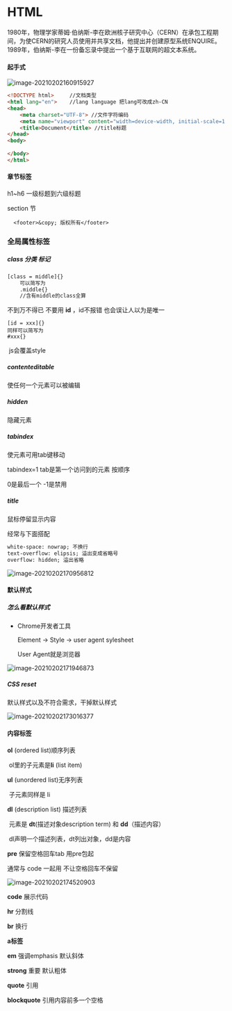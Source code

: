 # HTML



1980年，物理学家蒂姆·伯纳斯-李在欧洲核子研究中心（CERN）在承包工程期间，为使CERN的研究人员使用并共享文档，他提出并创建原型系统ENQUIRE。1989年，伯纳斯-李在一份备忘录中提出一个基于互联网的超文本系统。

#### 起手式

![image-20210202160915927](https://i.loli.net/2021/02/02/7T8hJjCDvf1dop2.png)

~~~html
<!DOCTYPE html>		//文档类型
<html lang="en">	//lang language 把lang可改成zh-CN
<head>
    <meta charset="UTF-8"> //文件字符编码
    <meta name="viewport" content="width=device-width, initial-scale=1.0">		//禁用缩放
    <title>Document</title>	//title标题
</head>
<body>
    
</body>
</html>
~~~



#### 章节标签

h1~h6 一级标题到六级标题

section 节

`  <footer>&copy; 版权所有</footer>`



### 全局属性标签

##### class 分类 标记

~~~html
[class = middle]{}
    可以简写为
    .middle{}
	//含有middle的class全算
~~~

不到万不得已 不要用 **id**  ，id不报错 也会误让人以为是唯一

~~~
[id = xxx]{}
同样可以简写为
#xxx{}
~~~

​     js会覆盖style



##### contenteditable 

使任何一个元素可以被编辑



##### hidden

隐藏元素



##### tabindex

使元素可用tab键移动 

tabindex=1 tab是第一个访问到的元素 按顺序

0是最后一个 -1是禁用



##### title

鼠标停留显示内容

经常与下面搭配

~~~html
white-space: nowrap; 不换行
text-overflow: elipsis; 溢出变成省略号
overflow: hidden; 溢出省略
~~~



![image-20210202170956812](https://i.loli.net/2021/02/02/dwrVUjufQneL5Gz.png)





#### 默认样式

##### 怎么看默认样式

+ Chrome开发者工具

  Element  -> Style -> user agent sylesheet

  User Agent就是浏览器

  

![image-20210202171946873](https://i.loli.net/2021/02/02/Hu2TqfBlYJjSacy.png)

##### CSS reset

默认样式以及不符合需求，干掉默认样式



![image-20210202173016377](https://i.loli.net/2021/02/02/Ip5jdMy2cwVA63H.png)

#### 内容标签

**ol** 	(ordered list)顺序列表 

​	ol里的子元素是**li** (list item)



**ul** (unordered list)无序列表

​	子元素同样是 li



**dl** (description list) 描述列表

​	元素是 **dt**(描述对象description term) 和 **dd**（描述内容）

​	dl声明一个描述列表，dt列出对象，dd是内容



**pre**	保留空格回车tab 用pre包起

通常与 code 一起用 不让空格回车不保留

![image-20210202174520903](https://i.loli.net/2021/02/02/nVHNJBkA5tMclpe.png)

**code** 展示代码



**hr** 分割线

**br** 换行



**a标签**



**em** 强调emphasis 默认斜体

**strong** 重要	默认粗体

**quote** 引用

**blockquote** 引用内容前多一个空格